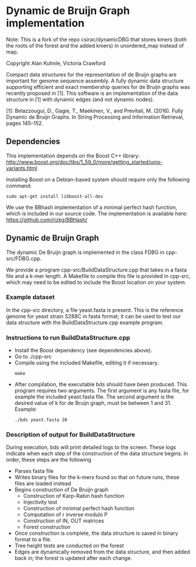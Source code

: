 # Dynamic de Bruijn Graph implementation

Note: This is a fork of the repo csirac/dynamicDBG that stores kmers (both the roots of the forest and the added kmers) in unordered_map instead of map.

Copyright Alan Kuhnle, Victoria Crawford

Compact data structures for the representation of de Bruijn graphs are important for genome sequence assembly. A fully dynamic data structure supporting efficient and exact membership queries for de Bruijn graphs was recently proposed in [1].
This software is an implementation of the data structure in [1] with dynamic
edges (and not dynamic nodes).

[1]: Belazzougui, D., Gagie, T., Maekinen, V., and Previtali, M. (2016). Fully Dynamic de Bruijn Graphs. In String Processing and Information Retrieval, pages 145–152.

## Dependencies

This implementation depends on the Boost C++ library:
http://www.boost.org/doc/libs/1_59_0/more/getting_started/unix-variants.html

Installing Boost on a Debian-based system should require only the following command:
   ```
   sudo apt-get install libboost-all-dev
   ```
We use the BBhash implementation of a minimal perfect hash function, which is
included in our source code.
The implementation is available here: https://github.com/rizkg/BBHash/

## Dynamic de Bruijn Graph
The dynamic De Bruijn graph is implemented in the class FDBG in cpp-src/FDBG.cpp.

We provide a program cpp-src/BuildDataStructure.cpp that takes in
a fasta file and a k-mer length. A Makefile to compile this file is
provided in cpp-src, which may need to be edited to include the Boost
location on your system.

### Example dataset
In the cpp-src directory, a file yeast.fasta is present. This is the reference genome for yeast strain S288C in fasta format; it can be used to test our data structure with the BuildDataStructure.cpp example program.

### Instructions to run BuildDataStructure.cpp
- Install the Boost dependency (see dependencies above).
- Go to ./cpp-src
- Compile using the included Makefile, editing it if necessary.
    ```
    make
    ```
- After compilation, the executable bds should have been produced. This program requires two arguments.
The first argument is any fasta file, for example the included yeast.fasta file. The second argument
is the desired value of k for de Bruijn graph, must be between 1 and 31.
Example:
    ```
    ./bds yeast.fasta 20
    ```

### Description of output for BuildDataStructure
During execution, bds will print detailed logs to the screen. These logs indicate when each step of the construction of the data structure begins. In order, these steps are the following
- Parses fasta file
- Writes binary files for the k-mers found so that on future runs, these files are loaded instead
- Begins construction of De Bruijn graph
  + Construction of Karp-Rabin hash function
  + Injectivity test
  + Construction of minimal perfect hash function
  + Computation of r inverse modulo P
  + Construction of IN, OUT matrices
  + Forest construction
- Once construction is complete, the data structure is saved in binary format to a file.
- Tree height tests are conducted on the forest
- Edges are dynamically removed from the data structure, and then added back in;
  the forest is updated after each change.
